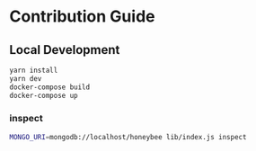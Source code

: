 # Contribution Guide

## Local Development

```bash
yarn install
yarn dev
docker-compose build
docker-compose up
```

### inspect

```bash
MONGO_URI=mongodb://localhost/honeybee lib/index.js inspect
```
